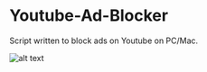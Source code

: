 # Youtube-Ad-Blocker
Script written to block ads on Youtube on PC/Mac.


![alt text](https://www.google.com/imgres?imgurl=https%3A%2F%2Fupload.wikimedia.org%2Fwikipedia%2Fcommons%2Fthumb%2Fe%2Fe1%2FLogo_of_YouTube_%25282015-2017%2529.svg%2F1280px-Logo_of_YouTube_%25282015-2017%2529.svg.png&imgrefurl=https%3A%2F%2Fen.wikipedia.org%2Fwiki%2FFile%3ALogo_of_YouTube_(2015-2017).svg&tbnid=SgSAe0d-401vTM&vet=12ahUKEwiZ1cPGrZvtAhX97nMBHdS0CLYQMygDegUIARDaAQ..i&docid=mhRFNOAa5E_adM&w=1280&h=538&q=yt%20logo&ved=2ahUKEwiZ1cPGrZvtAhX97nMBHdS0CLYQMygDegUIARDaAQ)
